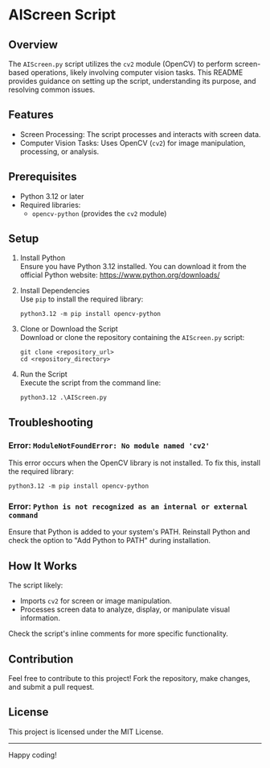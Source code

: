 
# AIScreen Script

## Overview
The `AIScreen.py` script utilizes the `cv2` module (OpenCV) to perform screen-based operations, likely involving computer vision tasks. This README provides guidance on setting up the script, understanding its purpose, and resolving common issues.

## Features
- Screen Processing: The script processes and interacts with screen data.
- Computer Vision Tasks: Uses OpenCV (`cv2`) for image manipulation, processing, or analysis.

## Prerequisites
- Python 3.12 or later
- Required libraries:
  - `opencv-python` (provides the `cv2` module)

## Setup

1. Install Python  
   Ensure you have Python 3.12 installed. You can download it from the official Python website: https://www.python.org/downloads/

2. Install Dependencies  
   Use `pip` to install the required library:  
   ```
   python3.12 -m pip install opencv-python
   ```

3. Clone or Download the Script  
   Download or clone the repository containing the `AIScreen.py` script:  
   ```
   git clone <repository_url>
   cd <repository_directory>
   ```

4. Run the Script  
   Execute the script from the command line:  
   ```
   python3.12 .\AIScreen.py
   ```

## Troubleshooting

### Error: `ModuleNotFoundError: No module named 'cv2'`  
This error occurs when the OpenCV library is not installed. To fix this, install the required library:  
```
python3.12 -m pip install opencv-python
```

### Error: `Python is not recognized as an internal or external command`  
Ensure that Python is added to your system's PATH. Reinstall Python and check the option to "Add Python to PATH" during installation.

## How It Works  
The script likely:  
- Imports `cv2` for screen or image manipulation.  
- Processes screen data to analyze, display, or manipulate visual information.  

Check the script's inline comments for more specific functionality.

## Contribution  
Feel free to contribute to this project! Fork the repository, make changes, and submit a pull request.

## License  
This project is licensed under the MIT License.

---

Happy coding!
